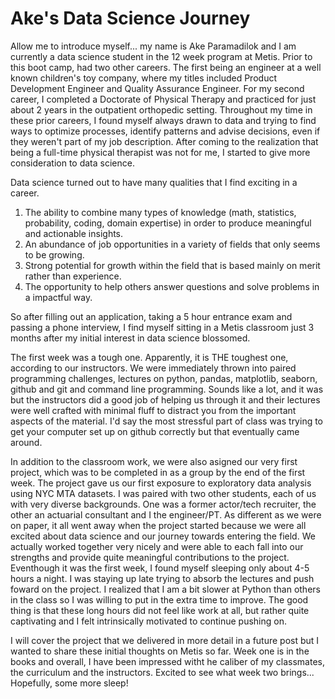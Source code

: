 # Ake's Data Science Journey

Allow me to introduce myself... my name is Ake Paramadilok and I am currently a data science student in the 12 week program at Metis.  Prior to this boot camp, had two other careers.  The first being an engineer at a well known children's toy company, where my titles included Product Development Engineer and Quality Assurance Engineer.  For my second career, I completed a Doctorate of Physical Therapy and practiced for just about 2 years in the outpatient orthopedic setting.  Throughout my time in these prior careers, I found myself always drawn to data and trying to find ways to optimize processes, identify patterns and advise decisions, even if they weren't part of my job description.  After coming to the realization that being a full-time physical therapist was not for me, I started to give more consideration to data science.

Data science turned out to have many qualities that I find exciting in a career.  

1. The ability to combine many types of knowledge (math, statistics, probability, coding, domain expertise) in order to produce meaningful and actionable insights.
2. An abundance of job opportunities in a variety of fields that only seems to be growing. 
3. Strong potential for growth within the field that is based mainly on merit rather than experience. 
4. The opportunity to help others answer questions and solve problems in a impactful way.  

So after filling out an application, taking a 5 hour entrance exam and passing a phone interview, I find myself sitting in a Metis classroom just 3 months after my initial interest in data science blossomed.  

The first week was a tough one.  Apparently, it is THE toughest one, according to our instructors.  We were immediately thrown into paired programming challenges, lectures on python, pandas, matplotlib, seaborn, github and git and command line programming.  Sounds like a lot, and it was but the instructors did a good job of helping us through it and their lectures were well crafted with minimal fluff to distract you from the important aspects of the material.  I'd say the most stressful part of class was trying to get your computer set up on github correctly but that eventually came around.  

In addition to the classroom work, we were also asigned our very first project, which was to be completed in as a group by the end of the first week.  The project gave us our first exposure to exploratory data analysis using NYC MTA datasets.  I was paired with two other students, each of us with very diverse backgrounds.  One was a former actor/tech recruiter, the other an actuarial consultant and I the engineer/PT.  As different as we were on paper, it all went away when the project started because we were all excited about data science and our journey towards entering the field.  We actually worked together very nicely and were able to each fall into our strengths and provide quite meaningful contributions to the project.  Eventhough it was the first week, I found myself sleeping only about 4-5 hours a night.  I was staying up late trying to absorb the lectures and push foward on the project.  I realized that I am a bit slower at Python than others in the class so I was willing to put in the extra time to improve.  The good thing is that these long hours did not feel like work at all, but rather quite captivating and I felt intrinsically motivated to continue pushing on.  

I will cover the project that we delivered in more detail in a future post but I wanted to share these initial thoughts on Metis so far.  Week one is in the books and overall, I have been impressed witht he caliber of my classmates, the curriculum and the instructors.  Excited to see what week two brings... Hopefully, some more sleep!  
